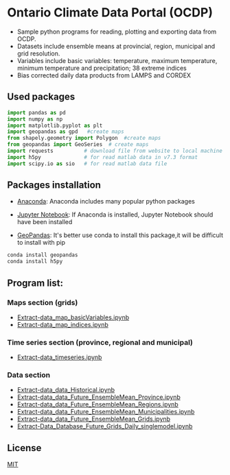 # Ontario Climate Data Portal (OCDP)

>
* Sample python programs for reading, plotting and exporting data from OCDP. 
* Datasets include ensemble means at provincial, region, municipal and grid resolution.
* Variables include basic variables: temperature, maximum temperature, minimum temperature and precipitation; 38 extreme indices
* Bias corrected daily data products from LAMPS and CORDEX


## Used packages
```python
import pandas as pd  
import numpy as np
import matplotlib.pyplot as plt 
import geopandas as gpd   #create maps
from shapely.geometry import Polygon  #create maps
from geopandas import GeoSeries  # create maps
import requests          # download file from website to local machine
import h5py              # for read matlab data in v7.3 format
import scipy.io as sio   # for read matlab data file
```

## Packages installation
* [Anaconda](https://www.anaconda.com/distribution/): Anaconda includes many popular python packages

* [Jupyter Notebook](https://jupyter.readthedocs.io/en/latest/install.html): If Anaconda is installed, Jupyter Notebook should have been installed

* [GeoPandas](http://geopandas.org/install.html): It's better use conda to install this package,it will be difficult to install with pip
```bash
conda install geopandas
conda install h5py
```

## Program list:
### Maps section (grids)
* [Extract-data_map_basicVariables.ipynb](https://github.com/ziwangdeng/ocdp.yorku.ca/blob/master/ocdpData/pythonCode/Extract-data_map_basicVariables.ipynb)
* [Extract-data_map_indices.ipynb](https://github.com/ziwangdeng/ocdp.yorku.ca/blob/master/ocdpData/pythonCode/Extract-data_map_indices.ipynb)
### Time series section (province, regional and municipal)
* [Extract-data_timeseries.ipynb](https://github.com/ziwangdeng/ocdp.yorku.ca/blob/master/ocdpData/pythonCode/Extract-data_timeseries.ipynb)
### Data section
* [Extract-data_data_Historical.ipynb](Extract-data_data_Historical.ipynb)
* [Extract-data_data_Future_EnsembleMean_Province.ipynb](https://github.com/ziwangdeng/ocdp.yorku.ca/blob/master/ocdpData/pythonCode/Extract-data_data_Future_EnsembleMean_Province.ipynb)
* [Extract-data_data_Future_EnsembleMean_Regions.ipynb](https://github.com/ziwangdeng/ocdp.yorku.ca/blob/master/ocdpData/pythonCode/Extract-data_data_Future_EnsembleMean_Regions.ipynb)
* [Extract-data_data_Future_EnsembleMean_Municipalities.ipynb](https://github.com/ziwangdeng/ocdp.yorku.ca/blob/master/ocdpData/pythonCode/Extract-data_data_Future_EnsembleMean_Municipalities.ipynb)
* [Extract-data_data_Future_EnsembleMean_Grids.ipynb](https://github.com/ziwangdeng/ocdp.yorku.ca/blob/master/ocdpData/pythonCode/Extract-data_data_Future_EnsembleMean_Grids.ipynb)
* [Extract-Data_Database_Future_Grids_Daily_singlemodel.ipynb](https://github.com/ziwangdeng/ocdp.yorku.ca/blob/master/ocdpData/pythonCode/Extract-Data_Database_Future_Grids_Daily_singlemodel.ipynb)

## License
[MIT](https://choosealicense.com/licenses/mit/)
